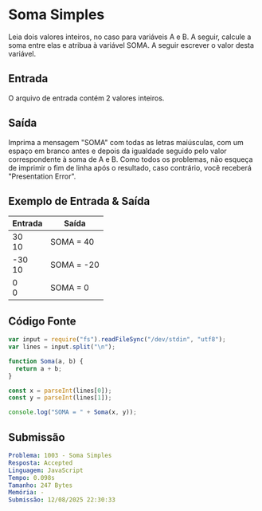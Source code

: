 # Soma Simples

Leia dois valores inteiros, no caso para variáveis A e B. A seguir, calcule a soma entre elas e atribua à variável SOMA. A seguir escrever o valor desta variável.

## Entrada

O arquivo de entrada contém 2 valores inteiros.

## Saída

Imprima a mensagem "SOMA" com todas as letras maiúsculas, com um espaço em branco antes e depois da igualdade seguido pelo valor correspondente à soma de A e B. Como todos os problemas, não esqueça de imprimir o fim de linha após o resultado, caso contrário, você receberá "Presentation Error".

## Exemplo de Entrada & Saída

| Entrada     | Saída      |
| ----------- | ---------- |
| 30 <br> 10  | SOMA = 40  |
| -30 <br> 10 | SOMA = -20 |
| 0 <br> 0    | SOMA = 0   |

## Código Fonte

```javascript
var input = require("fs").readFileSync("/dev/stdin", "utf8");
var lines = input.split("\n");

function Soma(a, b) {
  return a + b;
}

const x = parseInt(lines[0]);
const y = parseInt(lines[1]);

console.log("SOMA = " + Soma(x, y));
```

## Submissão

```yaml
Problema: 1003 - Soma Simples
Resposta: Accepted
Linguagem: JavaScript
Tempo: 0.098s
Tamanho: 247 Bytes
Memória: -
Submissão: 12/08/2025 22:30:33
```
